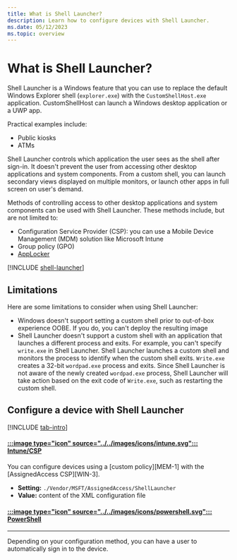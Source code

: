 ```yaml
---
title: What is Shell Launcher?
description: Learn how to configure devices with Shell Launcher.
ms.date: 05/12/2023
ms.topic: overview
---
```


# What is Shell Launcher?

Shell Launcher is a Windows feature that you can use to replace the default Windows Explorer shell (`explorer.exe`) with the `CustomShellHost.exe` application. CustomShellHost can launch a Windows desktop application or a UWP app.

Practical examples include:

- Public kiosks
- ATMs

Shell Launcher controls which application the user sees as the shell after sign-in. It doesn't prevent the user from accessing other desktop applications and system components. From a custom shell, you can launch secondary views displayed on multiple monitors, or launch other apps in full screen on user's demand.

Methods of controlling access to other desktop applications and system components can be used with Shell Launcher. These methods include, but are not limited to:

- Configuration Service Provider (CSP): you can use a Mobile Device Management (MDM) solution like Microsoft Intune
- Group policy (GPO)
- [AppLocker](/windows/security/threat-protection/windows-defender-application-control/applocker/applocker-overview)

[!INCLUDE [shell-launcher](../../../../includes/licensing/shell-launcher.md)]

## Limitations

Here are some limitations to consider when using Shell Launcher:

- Windows doesn't support setting a custom shell prior to out-of-box experience OOBE. If you do, you can't deploy the resulting image
- Shell Launcher doesn't support a custom shell with an application that launches a different process and exits. For example, you can't specify `write.exe` in Shell Launcher. Shell Launcher launches a custom shell and monitors the process to identify when the custom shell exits. `Write.exe` creates a 32-bit `wordpad.exe` process and exits. Since Shell Launcher is not aware of the newly created `wordpad.exe` process, Shell Launcher will take action based on the exit code of `Write.exe`, such as restarting the custom shell.

## Configure a device with Shell Launcher

[!INCLUDE [tab-intro](../../../../includes/configure/tab-intro.md)]

#### [:::image type="icon" source="../../images/icons/intune.svg"::: **Intune/CSP**](#tab/intune)

You can configure devices using a [custom policy][MEM-1] with the [AssignedAccess CSP][WIN-3].

- **Setting:** `./Vendor/MSFT/AssignedAccess/ShellLauncher`
- **Value:** content of the XML configuration file

#### [:::image type="icon" source="../../images/icons/powershell.svg"::: **PowerShell**](#tab/ps)

---

Depending on your configuration method, you can have a user to automatically sign in to the device.
